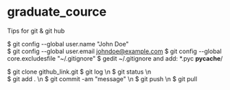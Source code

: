 # graduate_cource

Tips for git & git hub

$ git config --global user.name "John Doe"   
$ git config --global user.email johndoe@example.com
$ git config --global core.excludesfile "~/.gitignore"
$ gedit ~/.gitignore and add:
*.pyc
__pycache__/


$ git clone github_link.git
$ git log \n
$ git status \n  
$ git add . \n
$ git commit -am "message" \n
$ git push \n
$ git pull
